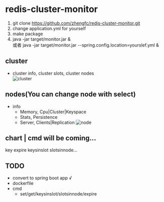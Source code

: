# redis-cluster-monitor

  1. git clone https://github.com/zhengfc/redis-cluster-monitor.git 
  2. change application.yml for yourself
  3. make package
  4. java -jar target/monitor.jar &  
     或者 java -jar target/monitor.jar --spring.config.location=yourslef.yml &

## cluster
  * cluster info, cluster slots, cluster nodes  
![cluster](./doc/img/clusterinfo.png) 

## nodes(You can change node with select)
  * info  
    * Memory, Cpu|Cluster|Keyspace
    * Stats, Persistence
    * Server, Clients|Replication
![node](./doc/img/nodeinfo.png)

## chart | cmd will be coming...
key expire keysinslot slotsinnode...

## TODO
* convert to spring boot app √
* dockerfile
* cmd
  * set/get/keysinslot/slotsinnode/expire
